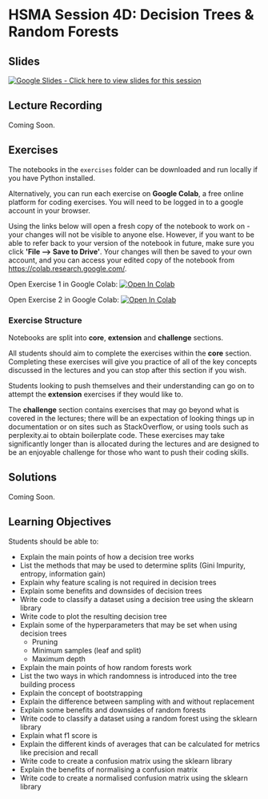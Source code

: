 # HSMA Session 4D: Decision Trees & Random Forests

## Slides

<a href="https://docs.google.com/presentation/d/1LgVvgLzm4dxCdDCusjWWC_SBrtXhhCPchHXK4oI0kWU/edit?usp=sharing"><img src="https://img.shields.io/static/v1?label=Google+Slides&message=Click+here+to+view+the+slides+for+this+session&color=%23FBBC04&style=for-the-badge&logo=googleslides&logoColor=%23FBBC04" alt="Google Slides - Click here to view slides for this session"></a>

## Lecture Recording

Coming Soon.

## Exercises

The notebooks in the `exercises` folder can be downloaded and run locally if you have Python installed.

Alternatively, you can run each exercise on **Google Colab**, a free online platform for coding exercises. You will need to be logged in to a google account in your browser. 

Using the links below will open a fresh copy of the notebook to work on - your changes will not be visible to anyone else. However, if you want to be able to refer back to your version of the notebook in future, make sure you click **'File --> Save to Drive'**. 
Your changes will then be saved to your own account, and you can access your edited copy of the notebook from https://colab.research.google.com/.

Open Exercise 1 in Google Colab: <a target="_blank" href="https://colab.research.google.com/github/hsma-programme/h6_4d_decision_trees_random_forests/blob/main/exercises_colab/decision_tree_stroke_exercise.ipynb">
  <img src="https://colab.research.google.com/assets/colab-badge.svg" alt="Open In Colab"/>
</a>

Open Exercise 2 in Google Colab: <a target="_blank" href="https://colab.research.google.com/github/hsma-programme/h6_4d_decision_trees_random_forests/blob/main/exercises_colab/random_forest_stroke_exercise.ipynb">
  <img src="https://colab.research.google.com/assets/colab-badge.svg" alt="Open In Colab"/>
</a>

### Exercise Structure

Notebooks are split into **core**, **extension** and **challenge** sections. 

All students should aim to complete the exercises within the **core** section. Completing these exercises will give you practice of all of the key concepts discussed in the lectures and you can stop after this section if you wish. 

Students looking to push themselves and their understanding can go on to attempt the **extension** exercises if they would like to.

The **challenge** section contains exercises that may go beyond what is covered in the lectures; there will be an expectation of looking things up in documentation or on sites such as StackOverflow, or using tools such as perplexity.ai to obtain boilerplate code. These exercises may take significantly longer than is allocated during the lectures and are designed to be an enjoyable challenge for those who want to push their coding skills.

## Solutions

Coming Soon. 

## Learning Objectives

Students should be able to:

- Explain the main points of how a decision tree works
- List the methods that may be used to determine splits (Gini Impurity, entropy, information gain)
- Explain why feature scaling is not required in decision trees
- Explain some benefits and downsides of decision trees
- Write code to classify a dataset using a decision tree using the sklearn library
- Write code to plot the resulting decision tree
- Explain some of the hyperparameters that may be set when using decision trees
    - Pruning
    - Minimum samples (leaf and split)
    - Maximum depth
- Explain the main points of how random forests work
- List the two ways in which randomness is introduced into the tree building process
- Explain the concept of bootstrapping
- Explain the difference between sampling with and without replacement
- Explain some benefits and downsides of random forests
- Write code to classify a dataset using a random forest using the sklearn library
- Explain what f1 score is
- Explain the different kinds of averages that can be calculated for metrics like precision and recall
- Write code to create a confusion matrix using the sklearn library
- Explain the benefits of normalising a confusion matrix
- Write code to create a normalised confusion matrix using the sklearn library
